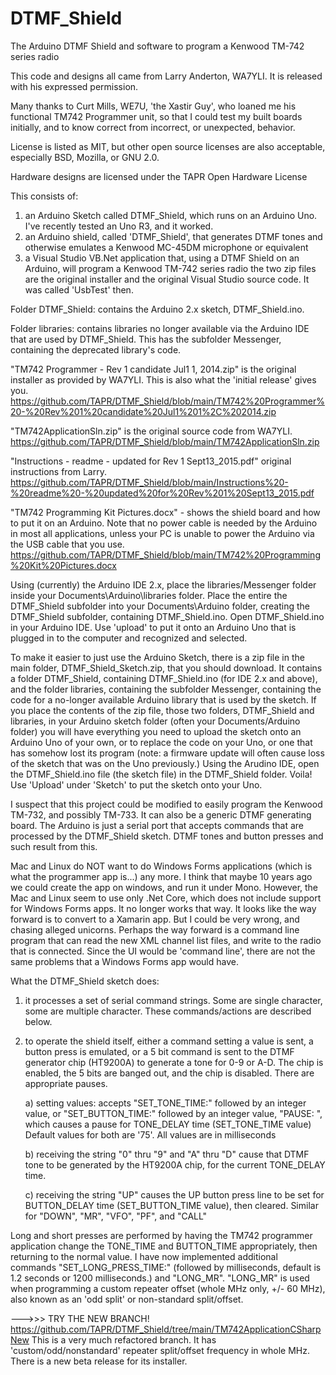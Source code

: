 # DTMF_Shield
The Arduino DTMF Shield and software to program a Kenwood TM-742 series radio

This code and designs all came from Larry Anderton, WA7YLI.  It is released with his expressed permission.

Many thanks to Curt Mills, WE7U, 'the Xastir Guy', who loaned me his functional TM742 Programmer unit, so that I could test my built boards initially,
and to know correct from incorrect, or unexpected, behavior.

License is listed as MIT, but other open source licenses are also acceptable, especially BSD, Mozilla, or GNU 2.0.

Hardware designs are licensed under the TAPR Open Hardware License
 
This consists of:
1) an Arduino Sketch called DTMF_Shield, which runs on an Arduino Uno.  I've recently tested an Uno R3, and it worked.
2) an Arduino shield, called 'DTMF_Shield', that generates DTMF tones and otherwise emulates a Kenwood MC-45DM microphone or equivalent
3) a Visual Studio VB.Net application that, using a DTMF Shield on an Arduino, will program a Kenwood TM-742 series radio
  the two zip files are the original installer and the original Visual Studio source code.  It was called 'UsbTest' then.

Folder DTMF_Shield: contains the Arduino 2.x sketch, DTMF_Shield.ino.

Folder libraries: contains libraries no longer available via the Arduino IDE that are used by DTMF_Shield.  This has the subfolder Messenger, containing
the deprecated library's code.

"TM742 Programmer - Rev 1 candidate Jul1 1, 2014.zip" is the original installer as provided by WA7YLI.  This is also what the 'initial release' gives you.
https://github.com/TAPR/DTMF_Shield/blob/main/TM742%20Programmer%20-%20Rev%201%20candidate%20Jul1%201%2C%202014.zip

"TM742ApplicationSln.zip" is the original source code from WA7YLI.
https://github.com/TAPR/DTMF_Shield/blob/main/TM742ApplicationSln.zip

"Instructions - readme - updated for Rev 1 Sept13_2015.pdf" original instructions from Larry.
https://github.com/TAPR/DTMF_Shield/blob/main/Instructions%20-%20readme%20-%20updated%20for%20Rev%201%20Sept13_2015.pdf

"TM742 Programming Kit Pictures.docx" - shows the shield board and how to put it on an Arduino.  Note that no power cable is needed by the Arduino in most all
applications, unless your PC is unable to power the Arduino via the USB cable that you use.
https://github.com/TAPR/DTMF_Shield/blob/main/TM742%20Programming%20Kit%20Pictures.docx

Using (currently) the Arduino IDE 2.x, place the libraries/Messenger folder inside your Documents\Arduino\libraries folder.  Place the entire the DTMF_Shield subfolder
into your Documents\Arduino folder, creating the DTMF_Shield subfolder, containing DTMF_Shield.ino.  Open DTMF_Shield.ino in your Arduino IDE.
Use 'upload' to put it onto an Arduino Uno that is plugged in to the computer and recognized and selected.

To make it easier to just use the Arduino Sketch, there is a zip file in the main folder, DTMF_Shield_Sketch.zip, that you should download.  It contains a folder DTMF_Shield,
containing DTMF_Shield.ino (for IDE 2.x and above), and the folder libraries, containing the subfolder Messenger, containing the code for a no-longer available Arduino library
that is used by the sketch.  If you place the contents of the zip file, those two folders, DTMF_Shield and libraries, in your Arduino sketch folder (often your Documents/Arduino folder)
you will have everything you need to upload the sketch onto an Arduino Uno of your own, or to replace the code on your Uno, or one that has somehow lost its program (note: a firmware update
will often cause loss of the sketch that was on the Uno previously.)  Using the Arudino IDE, open the DTMF_Shield.ino file (the sketch file) in the DTMF_Shield folder.  Voila!  Use 'Upload'
under 'Sketch' to put the sketch onto your Uno.

I suspect that this project could be modified to easily program the Kenwood TM-732, and possibly TM-733.  It can also be a generic DTMF generating board.
The Arduino is just a serial port that accepts commands that are processed by the DTMF_Shield sketch.  DTMF tones and button presses and such result from this.

Mac and Linux do NOT want to do Windows Forms applications (which is what the programmer app is...) any more. I think that maybe 10 years ago we could create
the app on windows, and run it under Mono.  However, the Mac and Linux seem to use only .Net Core, which does not include support for Windows Forms apps.  It no longer
works that way.  It looks like the way forward is to convert to a Xamarin app.  But I could be very wrong, and chasing alleged unicorns.  Perhaps the way forward is
a command line program that can read the new XML channel list files, and write to the radio that is connected.  Since the UI would be 'command line',
there are not the same problems that a Windows Forms app would have.

What the DTMF_Shield sketch does:
1) it processes a set of serial command strings.  Some are single character, some are multiple character.  These commands/actions are described below.
2) to operate the shield itself, either a command setting a value is sent, a button press is emulated, or a 5 bit command is sent to the DTMF generator chip (HT9200A)
  to generate a tone for 0-9 or A-D.	The chip is enabled, the 5 bits are banged out, and the chip is disabled.  There are appropriate pauses.
	
	a) setting values: accepts "SET_TONE_TIME:" followed by an integer value, or "SET_BUTTON_TIME:" followed by an integer value, "PAUSE: ", which causes a
		pause for TONE_DELAY time (SET_TONE_TIME value) Default values for both are '75'.  All values are in milliseconds
		
	b) receiving the string "0" thru "9" and "A" thru "D" cause that DTMF tone to be generated by the HT9200A chip, for the current TONE_DELAY time.
	
	c) receiving the string "UP" causes the UP button press line to be set for BUTTON_DELAY time (SET_BUTTON_TIME value), then cleared.
    		Similar for "DOWN", "MR", "VFO", "PF", and "CALL"
	
Long and short presses are performed by having the TM742 programmer application change the TONE_TIME and BUTTON_TIME appropriately, then returning to the normal value.
I have now implemented additional commands "SET_LONG_PRESS_TIME:" (followed by milliseconds, default is 1.2 seconds or 1200 milliseconds.) and "LONG_MR".
"LONG_MR" is used when programming a custom repeater offset (whole MHz only, +/- 60 MHz), also known as an 'odd split' or non-standard split/offset.

--->>> TRY THE NEW BRANCH! https://github.com/TAPR/DTMF_Shield/tree/main/TM742ApplicationCSharpNew 
This is a very much refactored branch.  It has 'custom/odd/nonstandard' repeater split/offset frequency in whole MHz.  There is a new beta release for its installer.

